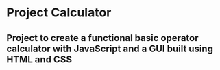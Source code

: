 # Project Calculator

## Project to create a functional basic operator calculator with JavaScript and a GUI built using HTML and CSS